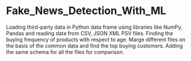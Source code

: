 # Fake_News_Detection_With_ML
Loading third-party data in Python data frame using libraries like NumPy, Pandas and reading data from CSV, JSON XML PSV files. Finding the buying frequency of products with respect to age. Marge different files on the basis of the common data and find the top buying customers. Adding the same schema for all the files for comparison.
